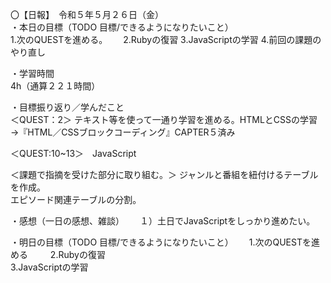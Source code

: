 〇【日報】　令和５年５月２６日（金）  
・本日の目標（TODO 目標/できるようになりたいこと）  
1.次のQUESTを進める。　　
2.Rubyの復習
3.JavaScriptの学習
4.前回の課題のやり直し　　

・学習時間  
4h（通算２２１時間）  

・目標振り返り／学んだこと  
＜QUEST：2＞ 
テキスト等を使って一通り学習を進める。HTMLとCSSの学習→『HTML／CSSブロックコーディング』CAPTER５済み   

＜QUEST:10~13＞　JavaScript  

＜課題で指摘を受けた部分に取り組む。＞
ジャンルと番組を紐付けるテーブルを作成。  
エピソード関連テーブルの分割。

・感想（一日の感想、雑談）　　
１）土日でJavaScriptをしっかり進めたい。

・明日の目標（TODO 目標/できるようになりたいこと）　　
1.次のQUESTを進める    　　
2.Rubyの復習    
3.JavaScriptの学習  　
